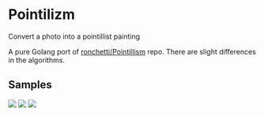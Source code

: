 # Pointilizm

Convert a photo into a pointillist painting
  
A pure Golang port of [ronchetti/Pointillism](https://github.com/matteo-ronchetti/Pointillism) repo. There are slight differences in the algorithms.

## Samples

![](./assets/lakeP.jpeg)
![](./assets/lakeP2.jpg)
![](./assets/periP.png)
